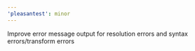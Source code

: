 ```yaml
---
'pleasantest': minor
---
```


Improve error message output for resolution errors and syntax errors/transform errors
